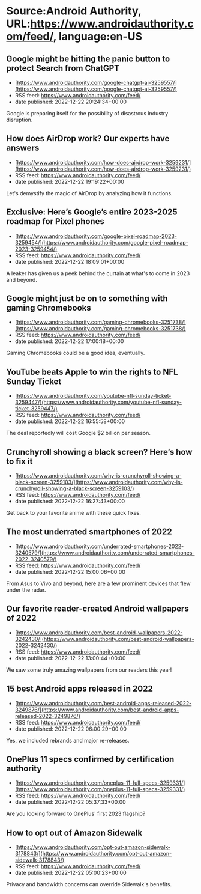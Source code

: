 # Source:Android Authority, URL:https://www.androidauthority.com/feed/, language:en-US

## Google might be hitting the panic button to protect Search from ChatGPT
 - [https://www.androidauthority.com/google-chatgpt-ai-3259557/](https://www.androidauthority.com/google-chatgpt-ai-3259557/)
 - RSS feed: https://www.androidauthority.com/feed/
 - date published: 2022-12-22 20:24:34+00:00

Google is preparing itself for the possibility of disastrous industry disruption.

## How does AirDrop work? Our experts have answers
 - [https://www.androidauthority.com/how-does-airdrop-work-3259231/](https://www.androidauthority.com/how-does-airdrop-work-3259231/)
 - RSS feed: https://www.androidauthority.com/feed/
 - date published: 2022-12-22 19:19:22+00:00

Let's demystify the magic of AirDrop by analyzing how it functions.

## Exclusive: Here’s Google’s entire 2023-2025 roadmap for Pixel phones
 - [https://www.androidauthority.com/google-pixel-roadmap-2023-3259454/](https://www.androidauthority.com/google-pixel-roadmap-2023-3259454/)
 - RSS feed: https://www.androidauthority.com/feed/
 - date published: 2022-12-22 18:09:01+00:00

A leaker has given us a peek behind the curtain at what's to come in 2023 and beyond.

## Google might just be on to something with gaming Chromebooks
 - [https://www.androidauthority.com/gaming-chromebooks-3251738/](https://www.androidauthority.com/gaming-chromebooks-3251738/)
 - RSS feed: https://www.androidauthority.com/feed/
 - date published: 2022-12-22 17:00:18+00:00

Gaming Chromebooks could be a good idea, eventually.

## YouTube beats Apple to win the rights to NFL Sunday Ticket
 - [https://www.androidauthority.com/youtube-nfl-sunday-ticket-3259447/](https://www.androidauthority.com/youtube-nfl-sunday-ticket-3259447/)
 - RSS feed: https://www.androidauthority.com/feed/
 - date published: 2022-12-22 16:55:58+00:00

The deal reportedly will cost Google $2 billion per season.

## Crunchyroll showing a black screen? Here’s how to fix it
 - [https://www.androidauthority.com/why-is-crunchyroll-showing-a-black-screen-3259103/](https://www.androidauthority.com/why-is-crunchyroll-showing-a-black-screen-3259103/)
 - RSS feed: https://www.androidauthority.com/feed/
 - date published: 2022-12-22 16:27:43+00:00

Get back to your favorite anime with these quick fixes.

## The most underrated smartphones of 2022
 - [https://www.androidauthority.com/underrated-smartphones-2022-3240579/](https://www.androidauthority.com/underrated-smartphones-2022-3240579/)
 - RSS feed: https://www.androidauthority.com/feed/
 - date published: 2022-12-22 15:00:06+00:00

From Asus to Vivo and beyond, here are a few prominent devices that flew under the radar.

## Our favorite reader-created Android wallpapers of 2022
 - [https://www.androidauthority.com/best-android-wallpapers-2022-3242430/](https://www.androidauthority.com/best-android-wallpapers-2022-3242430/)
 - RSS feed: https://www.androidauthority.com/feed/
 - date published: 2022-12-22 13:00:44+00:00

We saw some truly amazing wallpapers from our readers this year!

## 15 best Android apps released in 2022
 - [https://www.androidauthority.com/best-android-apps-released-2022-3249876/](https://www.androidauthority.com/best-android-apps-released-2022-3249876/)
 - RSS feed: https://www.androidauthority.com/feed/
 - date published: 2022-12-22 06:00:29+00:00

Yes, we included rebrands and major re-releases.

## OnePlus 11 specs confirmed by certification authority
 - [https://www.androidauthority.com/oneplus-11-full-specs-3259331/](https://www.androidauthority.com/oneplus-11-full-specs-3259331/)
 - RSS feed: https://www.androidauthority.com/feed/
 - date published: 2022-12-22 05:37:33+00:00

Are you looking forward to OnePlus' first 2023 flagship?

## How to opt out of Amazon Sidewalk
 - [https://www.androidauthority.com/opt-out-amazon-sidewalk-3178843/](https://www.androidauthority.com/opt-out-amazon-sidewalk-3178843/)
 - RSS feed: https://www.androidauthority.com/feed/
 - date published: 2022-12-22 05:00:23+00:00

Privacy and bandwidth concerns can override Sidewalk's benefits.

